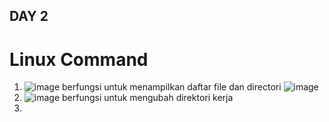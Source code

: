 ## DAY 2

# Linux Command
1. ![image](https://github.com/user-attachments/assets/145bf629-48c7-4540-a259-8b0fec6be3ee) berfungsi untuk menampilkan daftar file dan directori
   ![image](https://github.com/user-attachments/assets/09a238f8-4042-466c-a2cc-3de5fef4d096)
2. ![image](https://github.com/user-attachments/assets/c8cc9551-573c-4c44-8571-fa3f22ae6126) berfungsi untuk mengubah direktori kerja
3. 


